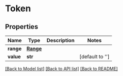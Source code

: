 # Token

## Properties
Name | Type | Description | Notes
------------ | ------------- | ------------- | -------------
**range** | [**Range**](Range.md) |  | 
**value** | **str** |  | [default to '']

[[Back to Model list]](../README.md#documentation-for-models) [[Back to API list]](../README.md#documentation-for-api-endpoints) [[Back to README]](../README.md)


